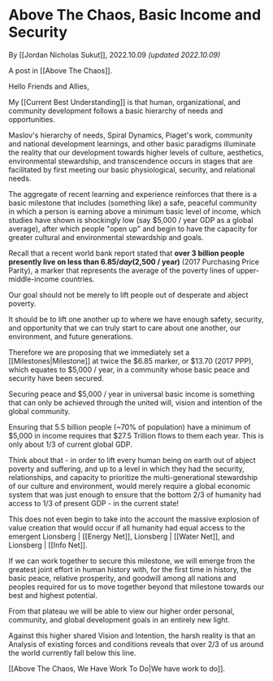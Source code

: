 # Above The Chaos, Basic Income and Security

By [[Jordan Nicholas Sukut]], 2022.10.09 _(updated 2022.10.09)_

A post in [[Above The Chaos]].

Hello Friends and Allies, 

My [[Current Best Understanding]] is that human, organizational, and community development follows a basic hierarchy of needs and opportunities. 

Maslov's hierarchy of needs, Spiral Dynamics, Piaget's work, community and national development learnings, and other basic paradigms illuminate the reality that our development towards higher levels of culture, aesthetics, environmental stewardship, and transcendence occurs in stages that are facilitated by first meeting our basic physiological, security, and relational needs. 

The aggregate of recent learning and experience reinforces that there is a basic milestone that includes (something like) a safe, peaceful community in which a person is earning above a minimum basic level of income, which studies have shown is shockingly low (say $5,000 / year GDP as a global average), after which people "open up" and begin to have the capacity for greater cultural and environmental stewardship and goals. 

Recall that a recent world bank report stated that **over 3 billion people presently live on less than $6.85 / day ($2,500 / year)** (2017 Purchasing Price Parity), a marker that represents the average of the poverty lines of upper-middle-income countries. 

Our goal should not be merely to lift people out of desperate and abject poverty. 

It should be to lift one another up to where we have enough safety, security, and opportunity that we can truly start to care about one another, our environment, and future generations. 

Therefore we are proposing that we immediately set a [[Milestones|Milestone]] at twice the $6.85 marker, or $13.70 (2017 PPP), which equates to $5,000 / year, in a community whose basic peace and security have been secured. 

Securing peace and $5,000 / year in universal basic income is something that can only be achieved through the united will, vision and intention of the global community. 

Ensuring that 5.5 billion people (~70% of population) have a minimum of $5,000 in income requires that $27.5 Trillion flows to them each year. This is only about 1/3 of current global GDP. 

Think about that - in order to lift every human being on earth out of abject poverty and suffering, and up to a level in which they had the security, relationships, and capacity to prioritize the multi-generational stewardship of our culture and environment, would merely require a global economic system that was just enough to ensure that the bottom 2/3 of humanity had access to 1/3 of present GDP - in the current state! 

This does not even begin to take into the account the massive explosion of value creation that would occur if all humanity had equal access to the emergent Lionsberg | [[Energy Net]], Lionsberg | [[Water Net]], and Lionsberg | [[Info Net]].  

If we can work together to secure this milestone, we will emerge from the greatest joint effort in human history with, for the first time in history, the basic peace, relative prosperity, and goodwill among all nations and peoples required for us to move together beyond that milestone towards our best and highest potential. 

From that plateau we will be able to view our higher order personal, community, and global development goals in an entirely new light. 

Against this higher shared Vision and Intention, the harsh reality is that an Analysis of existing forces and conditions reveals that over 2/3 of us around the world currently fall below this line. 

[[Above The Chaos, We Have Work To Do|We have work to do]]. 


